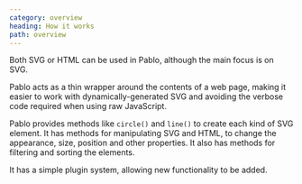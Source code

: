 ```yaml
---
category: overview
heading: How it works
path: overview
---
```


Both SVG or HTML can be used in Pablo, although the main focus is on SVG.

Pablo acts as a thin wrapper around the contents of a web page, making it easier to work with dynamically-generated SVG and avoiding the verbose code required when using raw JavaScript.

<div id="demo-randomcircles"></div>
<script>
    document.addEventListener('DOMContentLoaded', function(){
        _site.circles('#demo-randomcircles');
    }, false);
</script>

Pablo provides methods like `circle()` and `line()` to create each kind of SVG element. It has methods for manipulating SVG and HTML, to change the appearance, size, position and other properties. It also has methods for filtering and sorting the elements.

It has a simple plugin system, allowing new functionality to be added.

<div id="mindmap">
    <script>
        document.addEventListener('DOMContentLoaded', function(){
            _site.mindmap('#mindmap');
        }, false);
    </script>
</div>
